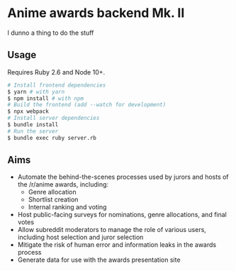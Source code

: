 # Anime awards backend Mk. II

I dunno a thing to do the stuff

## Usage

Requires Ruby 2.6 and Node 10+.

```bash
# Install frontend dependencies
$ yarn # with yarn
$ npm install # with npm
# Build the frontend (add --watch for development)
$ npx webpack
# Install server dependencies
$ bundle install
# Run the server
$ bundle exec ruby server.rb
```

## Aims

- Automate the behind-the-scenes processes used by jurors and hosts of the /r/anime awards, including:
	- Genre allocation
	- Shortlist creation
	- Internal ranking and voting
- Host public-facing surveys for nominations, genre allocations, and final votes
- Allow subreddit moderators to manage the role of various users, including host selection and juror selection
- Mitigate the risk of human error and information leaks in the awards process
- Generate data for use with the awards presentation site
